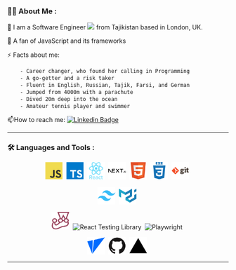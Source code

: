 ### :woman_technologist: About Me :
:telescope: I am a Software Engineer <img src="https://media.giphy.com/media/WUlplcMpOCEmTGBtBW/giphy.gif" width="30"> from Tajikistan based in London, UK.

:seedling: A fan of JavaScript and its frameworks

:zap: Facts about me:

        - Career changer, who found her calling in Programming
        - A go-getter and a risk taker 
        - Fluent in English, Russian, Tajik, Farsi, and German
        - Jumped from 4000m with a parachute 
        - Dived 20m deep into the ocean
        - Amateur tennis player and swimmer 



:mailbox:How to reach me: [![Linkedin Badge](https://img.shields.io/badge/nurmatova-malika-blue?style=flat&logo=Linkedin&logoColor=white)](https://www.linkedin.com/in/nurmatova-malika/)

---

### :hammer_and_wrench: Languages and Tools :

<div align="center">
  <!-- Core -->
  <img src="https://github.com/devicons/devicon/blob/master/icons/javascript/javascript-original.svg" title="JavaScript" alt="JavaScript" width="40" height="40"/>&nbsp;
  <img src="https://github.com/devicons/devicon/blob/master/icons/typescript/typescript-original.svg" title="TypeScript" alt="TypeScript" width="40" height="40"/>&nbsp;
  <img src="https://github.com/devicons/devicon/blob/master/icons/react/react-original-wordmark.svg" title="React" alt="React" width="40" height="40"/>&nbsp;
  <img src="https://github.com/devicons/devicon/blob/master/icons/nextjs/nextjs-original-wordmark.svg" title="Next.js" alt="Next.js" width="40" height="40"/>&nbsp;
  <img src="https://github.com/devicons/devicon/blob/master/icons/html5/html5-original.svg" title="HTML5" alt="HTML" width="40" height="40"/>&nbsp;
  <img src="https://github.com/devicons/devicon/blob/master/icons/css3/css3-plain-wordmark.svg" title="CSS3" alt="CSS" width="40" height="40"/>&nbsp;
  <img src="https://github.com/devicons/devicon/blob/master/icons/git/git-original-wordmark.svg" title="Git" alt="Git" width="40" height="40"/>&nbsp;

  <!-- Styling -->
  <img src="https://github.com/devicons/devicon/blob/master/icons/tailwindcss/tailwindcss-original.svg" title="Tailwind CSS" alt="Tailwind CSS" width="40" height="40"/>&nbsp;
  <img src="https://github.com/devicons/devicon/blob/master/icons/materialui/materialui-original.svg" title="Material UI" alt="Material UI" width="40" height="40"/>&nbsp;

  <!-- Testing -->
  <img src="https://github.com/devicons/devicon/blob/master/icons/jest/jest-plain.svg" title="Jest" alt="Jest" width="40" height="40"/>&nbsp;
  <img src="https://testing-library.com/img/octopus-128x128.png" title="React Testing Library" alt="React Testing Library" width="40" height="40"/>&nbsp;
  <img src="https://playwright.dev/img/playwright-logo.svg" title="Playwright" alt="Playwright" width="40" height="40"/>&nbsp;

  <!-- Build & CI/CD -->
  <img src="https://github.com/devicons/devicon/blob/master/icons/vite/vite-original.svg" title="Vite" alt="Vite" width="40" height="40"/>&nbsp;
  <img src="https://github.com/devicons/devicon/blob/master/icons/github/github-original.svg" title="GitHub" alt="GitHub" width="40" height="40"/>&nbsp;
  <img src="https://github.com/devicons/devicon/blob/master/icons/vercel/vercel-original.svg" title="Vercel" alt="Vercel" width="40" height="40"/>&nbsp;
</div>

---

